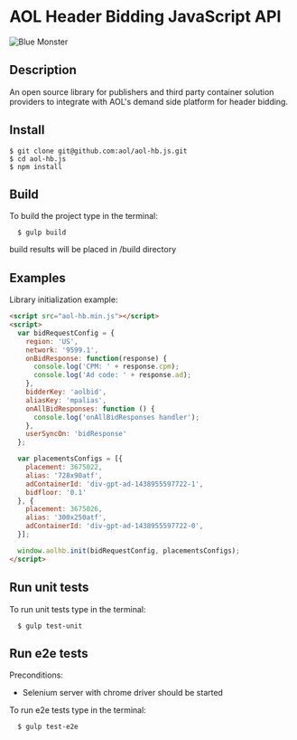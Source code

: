 # AOL Header Bidding JavaScript API

![](https://dl.dropboxusercontent.com/u/71280/AOLBlueMonster.png "Blue Monster")

## Description
  An open source library for publishers and third party container solution providers to integrate with AOL's demand side platform for header bidding.

## Install

    $ git clone git@github.com:aol/aol-hb.js.git
    $ cd aol-hb.js
    $ npm install
    
## Build

To build the project type in the terminal:
    
      $ gulp build
         
build results will be placed in /build directory

## Examples

Library initialization example:

```html
<script src="aol-hb.min.js"></script>
<script>
  var bidRequestConfig = {
    region: 'US',
    network: '9599.1',
    onBidResponse: function(response) {
      console.log('CPM: ' + response.cpm);
      console.log('Ad code: ' + response.ad);
    },
    bidderKey: 'aolbid',
    aliasKey: 'mpalias',
    onAllBidResponses: function () {
      console.log('onAllBidResponses handler');
    },
    userSyncOn: 'bidResponse'
  };

  var placementsConfigs = [{
    placement: 3675022,
    alias: '728x90atf',
    adContainerId: 'div-gpt-ad-1438955597722-1',
    bidfloor: '0.1'
  }, {
    placement: 3675026,
    alias: '300x250atf',
    adContainerId: 'div-gpt-ad-1438955597722-0',
  }];

  window.aolhb.init(bidRequestConfig, placementsConfigs);
</script>
```       

## Run unit tests

To run unit tests type in the terminal:
    
      $ gulp test-unit
               
## Run e2e tests

Preconditions: 
- Selenium server with chrome driver should be started

To run e2e tests type in the terminal:
    
      $ gulp test-e2e
